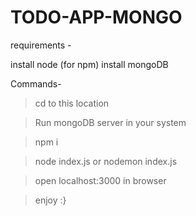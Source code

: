 # TODO-APP-MONGO

requirements -

install node (for npm) 
install mongoDB

Commands-

> cd to this location 

>Run mongoDB server in your system 

> npm i 

> node index.js or nodemon index.js

> open localhost:3000 in browser 

> enjoy :}
